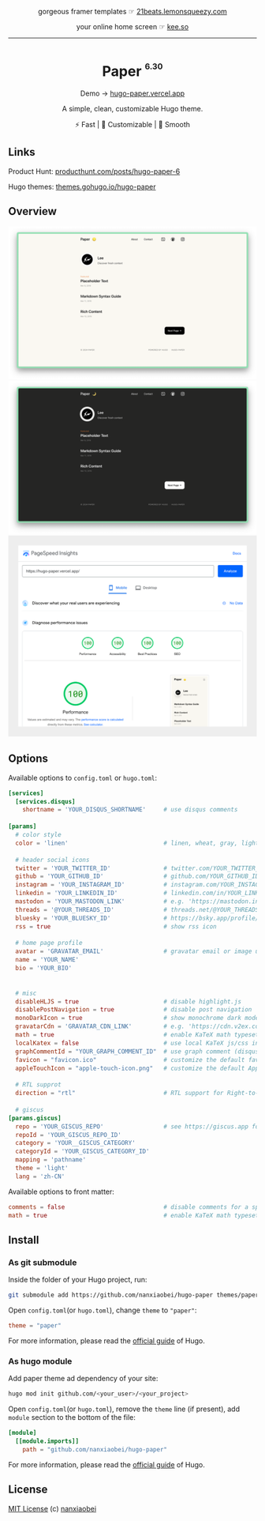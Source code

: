<div align="center">

gorgeous framer templates ☞ [21beats.lemonsqueezy.com](https://21beats.lemonsqueezy.com/)

your online home screen ☞ [kee.so](https://kee.so/)

</div>

---

<div align="center">
<h1>Paper <sup><sup><sub>6.30</sub></sup></sup></h1>

Demo → [hugo-paper.vercel.app](https://hugo-paper.vercel.app/)

A simple, clean, customizable Hugo theme.

⚡️ Fast | 👒 Customizable | 🫙 Smooth

</div>

## Links

Product Hunt: [producthunt.com/posts/hugo-paper-6](https://www.producthunt.com/posts/hugo-paper-6)

Hugo themes: [themes.gohugo.io/hugo-paper](https://themes.gohugo.io/hugo-paper/)

## Overview

![](./images/screenshot.png)
![](./images/screenshot_dark.png)
![](./images/pagespeed.png)

## Options

Available options to `config.toml` or `hugo.toml`:

```toml
[services]
  [services.disqus]
    shortname = 'YOUR_DISQUS_SHORTNAME'     # use disqus comments

[params]
  # color style
  color = 'linen'                           # linen, wheat, gray, light

  # header social icons
  twitter = 'YOUR_TWITTER_ID'               # twitter.com/YOUR_TWITTER_ID
  github = 'YOUR_GITHUB_ID'                 # github.com/YOUR_GITHUB_ID
  instagram = 'YOUR_INSTAGRAM_ID'           # instagram.com/YOUR_INSTAGRAM_ID
  linkedin = 'YOUR_LINKEDIN_ID'             # linkedin.com/in/YOUR_LINKEDIN_ID
  mastodon = 'YOUR_MASTODON_LINK'           # e.g. 'https://mastodon.instance/@xxx'
  threads = '@YOUR_THREADS_ID'              # threads.net/@YOUR_THREADS_ID
  bluesky = 'YOUR_BLUESKY_ID'               # https://bsky.app/profile/YOUR_BLUESKY_ID
  rss = true                                # show rss icon

  # home page profile
  avatar = 'GRAVATAR_EMAIL'                 # gravatar email or image url
  name = 'YOUR_NAME'
  bio = 'YOUR_BIO'


  # misc
  disableHLJS = true                        # disable highlight.js
  disablePostNavigation = true              # disable post navigation
  monoDarkIcon = true                       # show monochrome dark mode icon
  gravatarCdn = 'GRAVATAR_CDN_LINK'         # e.g. 'https://cdn.v2ex.com/gravatar/'
  math = true                               # enable KaTeX math typesetting globally
  localKatex = false                        # use local KaTeX js/css instead of CDN
  graphCommentId = "YOUR_GRAPH_COMMENT_ID"  # use graph comment (disqus alternative)
  favicon = "favicon.ico"                   # customize the default favicon
  appleTouchIcon = "apple-touch-icon.png"   # customize the default Apple touch icon

  # RTL supprot
  direction = "rtl"                         # RTL support for Right-to-left languages

  # giscus
[params.giscus]
  repo = 'YOUR_GISCUS_REPO'                 # see https://giscus.app for more details
  repoId = 'YOUR_GISCUS_REPO_ID'
  category = 'YOUR__GISCUS_CATEGORY'
  categoryId = 'YOUR_GISCUS_CATEGORY_ID'
  mapping = 'pathname'
  theme = 'light'
  lang = 'zh-CN'
```

Available options to front matter:

```toml
comments = false                            # disable comments for a specific page
math = true                                 # enable KaTeX math typesetting for a specific page
```

## Install

### As git submodule

Inside the folder of your Hugo project, run:

```bash
git submodule add https://github.com/nanxiaobei/hugo-paper themes/paper
```

Open `config.toml`(or `hugo.toml`), change `theme` to `"paper"`:

```toml
theme = "paper"
```

For more information, please read the [official guide](https://gohugo.io/getting-started/quick-start/#configure-the-site) of Hugo.

### As hugo module

Add paper theme ad dependency of your site:

```bash
hugo mod init github.com/<your_user>/<your_project>
```

Open `config.toml`(or `hugo.toml`), remove the `theme` line (if present), add `module` section to the bottom of the file:

```toml
[module]
  [[module.imports]]
    path = "github.com/nanxiaobei/hugo-paper"
```

For more information, please read the [official guide](https://gohugo.io/hugo-modules/use-modules/#use-a-module-for-a-theme) of Hugo.

## License

[MIT License](https://github.com/nanxiaobei/hugo-paper/blob/main/LICENSE) (c) [nanxiaobei](https://lee.so/)
